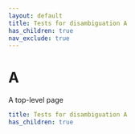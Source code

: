 ```yaml
---
layout: default
title: Tests for disambiguation A
has_children: true
nav_exclude: true
---
```


# A

A top-level page

```yaml
title: Tests for disambiguation A
has_children: true
```

